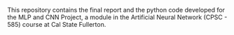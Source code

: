 This repository contains the final report and the python code developed for the MLP and CNN Project, a module in the Artificial Neural Network (CPSC - 585) course at Cal State Fullerton.
